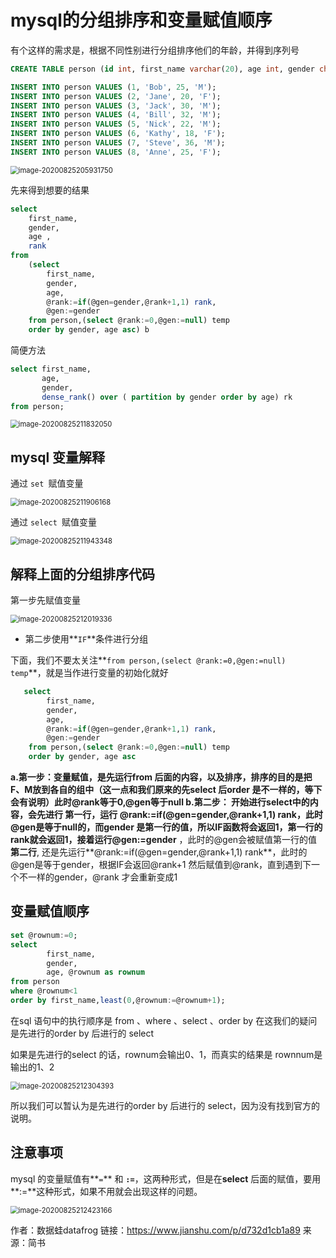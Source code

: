 # mysql的分组排序和变量赋值顺序

有个这样的需求是，根据不同性别进行分组排序他们的年龄，并得到序列号

```sql
CREATE TABLE person (id int, first_name varchar(20), age int, gender char(1));

INSERT INTO person VALUES (1, 'Bob', 25, 'M');
INSERT INTO person VALUES (2, 'Jane', 20, 'F');
INSERT INTO person VALUES (3, 'Jack', 30, 'M');
INSERT INTO person VALUES (4, 'Bill', 32, 'M');
INSERT INTO person VALUES (5, 'Nick', 22, 'M');
INSERT INTO person VALUES (6, 'Kathy', 18, 'F');
INSERT INTO person VALUES (7, 'Steve', 36, 'M');
INSERT INTO person VALUES (8, 'Anne', 25, 'F');
```

<img src=".\img\image-20200825205931750.png" alt="image-20200825205931750" style="zoom:80%;" />

先来得到想要的结果

```sql
select 
    first_name,
    gender,
    age ,
    rank
from
    (select  
        first_name,
        gender,
        age,
        @rank:=if(@gen=gender,@rank+1,1) rank,
        @gen:=gender
    from person,(select @rank:=0,@gen:=null) temp
    order by gender, age asc) b
```

简便方法

```sql
select first_name,
       age,
       gender,
       dense_rank() over ( partition by gender order by age) rk
from person;

```

<img src=".\img\image-20200825211832050.png" alt="image-20200825211832050" style="zoom:80%;" />

## mysql 变量解释

通过 `set `赋值变量

<img src=".\img\image-20200825211906168.png" alt="image-20200825211906168" style="zoom:80%;" />

通过 `select `赋值变量

<img src=".\img\image-20200825211943348.png" alt="image-20200825211943348" style="zoom:80%;" />

## 解释上面的分组排序代码

第一步先赋值变量

<img src=".\img\image-20200825212019336.png" alt="image-20200825212019336" style="zoom:80%;" />

- 第二步使用**`IF`**条件进行分组

下面，我们不要太关注**`from person,(select @rank:=0,@gen:=null) temp`**，就是当作进行变量的初始化就好

```sql
   select  
        first_name,
        gender,
        age,
        @rank:=if(@gen=gender,@rank+1,1) rank,
        @gen:=gender
    from person,(select @rank:=0,@gen:=null) temp
    order by gender, age asc
```

**a.第一步：**变量赋值，是先运行from 后面的内容，以及排序，排序的目的是把 **F**、**M**放到各自的组中（这一点和我们原来的先select 后order 是不一样的，等下会有说明）此时@rank等于0,@gen等于null
 **b.第二步：** 开始进行select中的内容，会先进行
 **第一行**，运行
 **@rank:=if(@gen=gender,@rank+1,1) rank**，此时@gen是等于null的，而gender 是第一行的值，所以IF函数将会返回1，第一行的rank就会返回1，接着运行**@gen:=gender** ，此时的@gen会被赋值第一行的值
 **第二行**,
 还是先运行**@rank:=if(@gen=gender,@rank+1,1) rank**，此时的@gen是等于gender，根据IF会返回@rank+1 然后赋值到@rank，直到遇到下一个不一样的gender，@rank 才会重新变成1

## 变量赋值顺序

```sql
set @rownum:=0;
select 
        first_name,
        gender,
        age, @rownum as rownum
from person
where @rownum<1
order by first_name,least(0,@rownum:=@rownum+1);
```

在sql 语句中的执行顺序是 from 、where 、select 、order by
 在这我们的疑问是先进行的order by 后进行的 select

如果是先进行的select 的话，rownum会输出0、1，而真实的结果是
 rownnum是输出的1、2

<img src=".\img\image-20200825212304393.png" alt="image-20200825212304393" style="zoom:80%;" />

所以我们可以暂认为是先进行的order by 后进行的 select，因为没有找到官方的说明。

## 注意事项

mysql 的变量赋值有**`=`** 和 **`:=`**，这两种形式，但是在**select** 后面的赋值，要用**:=**这种形式，如果不用就会出现这样的问题。

<img src=".\img\image-20200825212423166.png" alt="image-20200825212423166" style="zoom:80%;" />







作者：数据蛙datafrog
链接：https://www.jianshu.com/p/d732d1cb1a89
来源：简书
